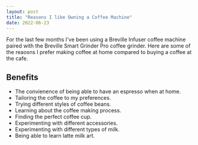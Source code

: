 ```yaml
---
layout: post
title: "Reasons I like Owning a Coffee Machine"
date: 2022-06-23
---
```

For the last few months I've been using a Breville Infuser coffee machine paired with the Breville Smart Grinder Pro coffee grinder.  Here are some of the reaosns I prefer making coffee at home compared to buying a coffee at the cafe.

## Benefits

* The convienence of being able to have an espresso when at home.
* Tailoring the coffee to my preferences.
* Trying different styles of coffee beans.
* Learning about the coffee making process.
* Finding the perfect coffee cup.
* Experimenting with different accessories.
* Experimenting with different types of milk.
* Being able to learn latte milk art.